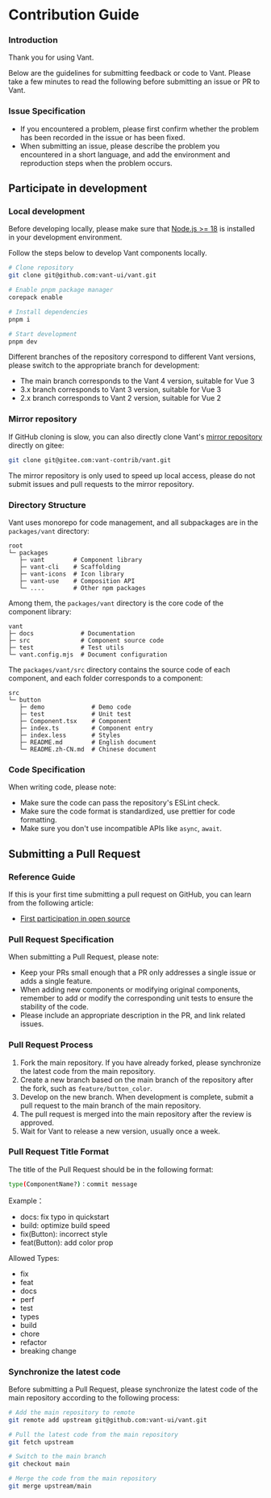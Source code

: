 # Contribution Guide

### Introduction

Thank you for using Vant.

Below are the guidelines for submitting feedback or code to Vant. Please take a few minutes to read the following before submitting an issue or PR to Vant.

### Issue Specification

- If you encountered a problem, please first confirm whether the problem has been recorded in the issue or has been fixed.
- When submitting an issue, please describe the problem you encountered in a short language, and add the environment and reproduction steps when the problem occurs.

## Participate in development

### Local development

Before developing locally, please make sure that [Node.js >= 18](https://nodejs.org) is installed in your development environment.

Follow the steps below to develop Vant components locally.

```bash
# Clone repository
git clone git@github.com:vant-ui/vant.git

# Enable pnpm package manager
corepack enable

# Install dependencies
pnpm i

# Start development
pnpm dev
```

Different branches of the repository correspond to different Vant versions, please switch to the appropriate branch for development:

- The main branch corresponds to the Vant 4 version, suitable for Vue 3
- 3.x branch corresponds to Vant 3 version, suitable for Vue 3
- 2.x branch corresponds to Vant 2 version, suitable for Vue 2

### Mirror repository

If GitHub cloning is slow, you can also directly clone Vant's [mirror repository](https://gitee.com/vant-contrib/vant) directly on gitee:

```bash
git clone git@gitee.com:vant-contrib/vant.git
```

The mirror repository is only used to speed up local access, please do not submit issues and pull requests to the mirror repository.

### Directory Structure

Vant uses monorepo for code management, and all subpackages are in the `packages/vant` directory:

```
root
└─ packages
   ├─ vant        # Component library
   ├─ vant-cli    # Scaffolding
   ├─ vant-icons  # Icon library
   ├─ vant-use    # Composition API
   └─ ....        # Other npm packages
```

Among them, the `packages/vant` directory is the core code of the component library:

```
vant
├─ docs             # Documentation
├─ src              # Component source code
├─ test             # Test utils
└─ vant.config.mjs  # Document configuration
```

The `packages/vant/src` directory contains the source code of each component, and each folder corresponds to a component:

```
src
└─ button
   ├─ demo             # Demo code
   ├─ test             # Unit test
   ├─ Component.tsx    # Component
   ├─ index.ts         # Component entry
   ├─ index.less       # Styles
   ├─ README.md        # English document
   └─ README.zh-CN.md  # Chinese document
```

### Code Specification

When writing code, please note:

- Make sure the code can pass the repository's ESLint check.
- Make sure the code format is standardized, use prettier for code formatting.
- Make sure you don't use incompatible APIs like `async`, `await`.

## Submitting a Pull Request

### Reference Guide

If this is your first time submitting a pull request on GitHub, you can learn from the following article:

- [First participation in open source](https://github.com/firstcontributions/first-contributions)

### Pull Request Specification

When submitting a Pull Request, please note:

- Keep your PRs small enough that a PR only addresses a single issue or adds a single feature.
- When adding new components or modifying original components, remember to add or modify the corresponding unit tests to ensure the stability of the code.
- Please include an appropriate description in the PR, and link related issues.

### Pull Request Process

1. Fork the main repository. If you have already forked, please synchronize the latest code from the main repository.
2. Create a new branch based on the main branch of the repository after the fork, such as `feature/button_color`.
3. Develop on the new branch. When development is complete, submit a pull request to the main branch of the main repository.
4. The pull request is merged into the main repository after the review is approved.
5. Wait for Vant to release a new version, usually once a week.

### Pull Request Title Format

The title of the Pull Request should be in the following format:

```bash
type(ComponentName?)：commit message
```

Example：

- docs: fix typo in quickstart
- build: optimize build speed
- fix(Button): incorrect style
- feat(Button): add color prop

Allowed Types:

- fix
- feat
- docs
- perf
- test
- types
- build
- chore
- refactor
- breaking change

### Synchronize the latest code

Before submitting a Pull Request, please synchronize the latest code of the main repository according to the following process:

```bash
# Add the main repository to remote
git remote add upstream git@github.com:vant-ui/vant.git

# Pull the latest code from the main repository
git fetch upstream

# Switch to the main branch
git checkout main

# Merge the code from the main repository
git merge upstream/main
```
